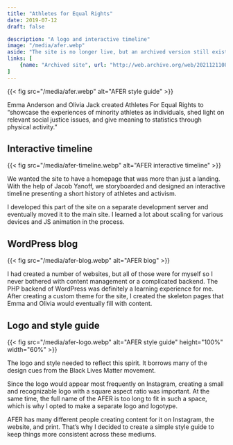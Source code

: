 ```yaml
---
title: "Athletes for Equal Rights"
date: 2019-07-12
draft: false

description: "A logo and interactive timeline"
image: "/media/afer.webp"
aside: "The site is no longer live, but an archived version still exists to explore the interactive timeline."
links: [
    {name: "Archived site", url: "http://web.archive.org/web/20211211081944/https://www.athletesforequalrights.com/"},
]
---
```


{{< fig src="/media/afer.webp" alt="AFER style guide" >}}

Emma Anderson and Olivia Jack created Athletes For Equal Rights to “showcase the experiences of minority athletes as individuals, shed light on relevant social justice issues, and give meaning to statistics through physical activity.”

## Interactive timeline

{{< fig src="/media/afer-timeline.webp" alt="AFER interactive timeline" >}}

We wanted the site to have a homepage that was more than just a landing. With the help of Jacob Yanoff, we storyboarded and designed an interactive timeline presenting a short history of athletes and activism.

I developed this part of the site on a separate development server and eventually moved it to the main site. I learned a lot about scaling for various devices and JS animation in the process.

## WordPress blog

{{< fig src="/media/afer-blog.webp" alt="AFER blog" >}}

I had created a number of websites, but all of those were for myself so I never bothered with content management or a complicated backend. The PHP backend of WordPress was definitely a learning experience for me. After creating a custom theme for the site, I created the skeleton pages that Emma and Olivia would eventually fill with content.

## Logo and style guide

{{< fig src="/media/afer-logo.webp" alt="AFER style guide" height="100%" width="60%" >}}

The logo and style needed to reflect this spirit. It borrows many of the design cues from the Black Lives Matter movement.

Since the logo would appear most frequently on Instagram, creating a small and recognizable logo with a square aspect ratio was important. At the same time, the full name of the AFER is too long to fit in such a space, which is why I opted to make a separate logo and logotype.

AFER has many different people creating content for it on Instagram, the website, and print. That’s why I decided to create a simple style guide to keep things more consistent across these mediums.